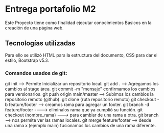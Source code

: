 # Entrega portafolio M2

Este Proyecto tiene como finalidad ejecutar conocimientos Básicos en la creación de una página web.

## Tecnologías utilizadas

Para ello se utilizó HTML para  la estructura del documento, 
CSS para dar el estilo, Bootstrap v5.3.

### Comandos usados de git:

git init --> Permite Inicializar un repositorio local.
git add . --> Agregamos los cambios al stage área.
git commit -m "mensaje" confirmamos los cambios para versionarlos.
git push origin main/master --> Subimos los cambios la repositorio remoto (github).
git clone (ruta repositorio remoto)
git checkout -b feature/footer --> creamos rama para agregar un footer.
git branch -d feature/footer ----> eliminalos rama que ya cumplió su función.
git checkout (nombre_rama) ---> para cambiar de una rama a otra.
git branch --> nos permite ver las ramas locales.
git merge feature/footer --> desde una rama x (ejemplo main) fusionamos los cambios de una rama diferente.




